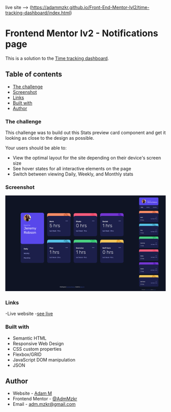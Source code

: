 live site --> (https://adammzkr.github.io/Front-End-Mentor-lvl2/time-tracking-dashboard/index.html)
# Frontend Mentor lv2 - Notifications page

This is a solution to the [Time tracking dashboard](https://www.frontendmentor.io/challenges/time-tracking-dashboard-UIQ7167Jw). 

## Table of contents

- [The challenge](#the-challenge)
- [Screenshot](#screenshot)
- [Links](#links)
- [Built with](#built-with)
- [Author](#author)

### The challenge

This challenge was to build out this Stats preview card component and get it looking as close to the design as possible. 

Your users should be able to:
- View the optimal layout for the site depending on their device's screen size
- See hover states for all interactive elements on the page
- Switch between viewing Daily, Weekly, and Monthly stats
### Screenshot
![](images/dashboard-img.png)

### Links 

-Live website -[see live](https://adammzkr.github.io/Front-End-Mentor-lvl2/time-tracking-dashboard/index.html)


### Built with
- Semantic HTML
- Responsive Web Design
- CSS custom properties 
- Flexbox/GRID
- JavaScript DOM manipulation
- JSON

## Author

- Website - [Adam M](https://github.com/AdamMzkr)
- Frontend Mentor - [@AdmMzkr](https://www.frontendmentor.io/profile/AdamMzkr)
- Email - [adm.mzkr@gmail.com](adm.mzkr@gmail.com)



